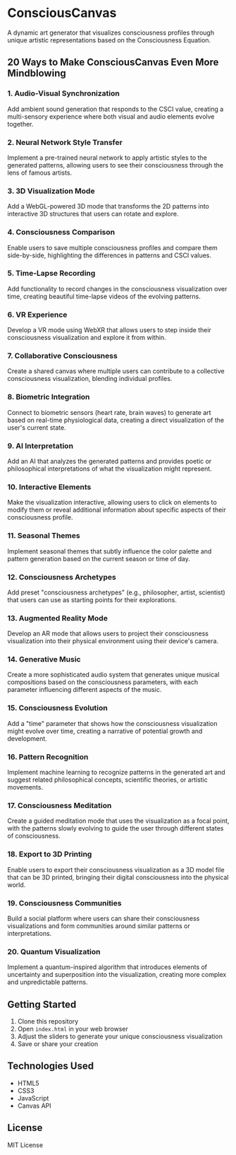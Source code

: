 # ConsciousCanvas

A dynamic art generator that visualizes consciousness profiles through unique artistic representations based on the Consciousness Equation.

## 20 Ways to Make ConsciousCanvas Even More Mindblowing

### 1. Audio-Visual Synchronization
Add ambient sound generation that responds to the CSCI value, creating a multi-sensory experience where both visual and audio elements evolve together.

### 2. Neural Network Style Transfer
Implement a pre-trained neural network to apply artistic styles to the generated patterns, allowing users to see their consciousness through the lens of famous artists.

### 3. 3D Visualization Mode
Add a WebGL-powered 3D mode that transforms the 2D patterns into interactive 3D structures that users can rotate and explore.

### 4. Consciousness Comparison
Enable users to save multiple consciousness profiles and compare them side-by-side, highlighting the differences in patterns and CSCI values.

### 5. Time-Lapse Recording
Add functionality to record changes in the consciousness visualization over time, creating beautiful time-lapse videos of the evolving patterns.

### 6. VR Experience
Develop a VR mode using WebXR that allows users to step inside their consciousness visualization and explore it from within.

### 7. Collaborative Consciousness
Create a shared canvas where multiple users can contribute to a collective consciousness visualization, blending individual profiles.

### 8. Biometric Integration
Connect to biometric sensors (heart rate, brain waves) to generate art based on real-time physiological data, creating a direct visualization of the user's current state.

### 9. AI Interpretation
Add an AI that analyzes the generated patterns and provides poetic or philosophical interpretations of what the visualization might represent.

### 10. Interactive Elements
Make the visualization interactive, allowing users to click on elements to modify them or reveal additional information about specific aspects of their consciousness profile.

### 11. Seasonal Themes
Implement seasonal themes that subtly influence the color palette and pattern generation based on the current season or time of day.

### 12. Consciousness Archetypes
Add preset "consciousness archetypes" (e.g., philosopher, artist, scientist) that users can use as starting points for their explorations.

### 13. Augmented Reality Mode
Develop an AR mode that allows users to project their consciousness visualization into their physical environment using their device's camera.

### 14. Generative Music
Create a more sophisticated audio system that generates unique musical compositions based on the consciousness parameters, with each parameter influencing different aspects of the music.

### 15. Consciousness Evolution
Add a "time" parameter that shows how the consciousness visualization might evolve over time, creating a narrative of potential growth and development.

### 16. Pattern Recognition
Implement machine learning to recognize patterns in the generated art and suggest related philosophical concepts, scientific theories, or artistic movements.

### 17. Consciousness Meditation
Create a guided meditation mode that uses the visualization as a focal point, with the patterns slowly evolving to guide the user through different states of consciousness.

### 18. Export to 3D Printing
Enable users to export their consciousness visualization as a 3D model file that can be 3D printed, bringing their digital consciousness into the physical world.

### 19. Consciousness Communities
Build a social platform where users can share their consciousness visualizations and form communities around similar patterns or interpretations.

### 20. Quantum Visualization
Implement a quantum-inspired algorithm that introduces elements of uncertainty and superposition into the visualization, creating more complex and unpredictable patterns.

## Getting Started

1. Clone this repository
2. Open `index.html` in your web browser
3. Adjust the sliders to generate your unique consciousness visualization
4. Save or share your creation

## Technologies Used

- HTML5
- CSS3
- JavaScript
- Canvas API

## License

MIT License 